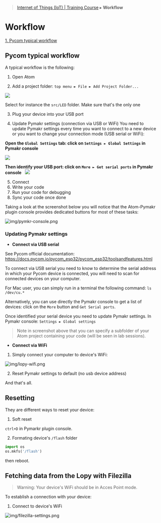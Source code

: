 > [Internet of Things (IoT) | Training Course](workflow.md) ▸ **Workflow**

# Workflow

[1. Pycom typical workflow](#pycom-typical-workflow)

## Pycom typical workflow

A typical workflow is the following:

1. Open Atom

2. Add a project folder: `top menu ► File ► Add Project Folder...`

![](https://i.imgur.com/Sae3Vrs.png?1)

Select for instance the `src/LED` folder. Make sure that's the only one

3. Plug your device into your USB port

4. Update Pymakr settings (connection via USB or WiFi)
You need to update Pymakr settings every time you want to connect to a new device or you want to change your connection mode (USB serial or WiFi):

**Open the `Global Settings` tab: click on `Settings ► Global Settings` in Pymakr console**

![](https://i.imgur.com/itJeytO.png?1)

**Then identify your USB port: click on `More ► Get serial ports` in Pymakr console**
  
![](https://i.imgur.com/UkUaDPx.png?1)
    

    



5. Connect
6. Write your code
7. Run your code for debugging
8. Sync your code once done

Taking a look at the screenshot below you will notice that the Atom-Pymakr plugin console provides dedicated buttons for most of these tasks:

![img/pymkr-console.png](http://i.imgur.com/cenBljF.png)

### Updating Pymakr settings



* **Connect via USB serial**

See Pycom official documentation: https://docs.pycom.io/pycom_esp32/pycom_esp32/toolsandfeatures.html

To connect via USB serial you need to know to determine the serial address in which your Pycom device is connected, you will need to scan for connected devices on your computer.

For Mac user, you can simply run in a terminal the following command: `ls /dev/cu.*`

Alternatively, you can use directly the Pymakr console to get a list of devices: click on the `More` button and `Get Serial ports`.

Once identified your serial device you need to update Pymakr settings. In Pymakr console: 
`Settings ► Global settings`



> Note in screenshot above that you can specify a subfolder of your Atom project containing your code (will be seen in lab sessions).

* **Connect via WiFi**
1. Simply connect your computer to device's WiFi:

![img/lopy-wifi.png](http://i.imgur.com/7GbsuFk.png)

2. Reset Pymakr settings to default (no usb device address)

And that's all.

## Resetting
They are different ways to reset your device:

1. Soft reset

`ctrl+D` in Pymarkr plugin console.

2. Formating device's `/flash` folder
```python
import os
os.mkfs('/flash')
```
then reboot.

## Fetching data from the Lopy with Filezilla

> Warning: Your device's WiFi should be in Acces Point mode.

To establish a connection with your device:

1. Connect to device's WiFi


![img/filezilla-settings.png](http://i.imgur.com/SAN02Pa.png)
